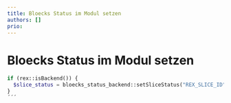 ```yaml
---
title: Bloecks Status im Modul setzen
authors: []
prio:
---
```


# Bloecks Status im Modul setzen

```php 
if (rex::isBackend()) {
  $slice_status = bloecks_status_backend::setSliceStatus("REX_SLICE_ID", 0); // status: true/false
}
´´´
